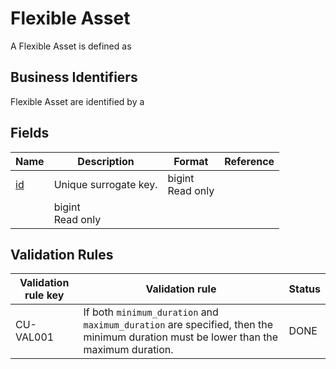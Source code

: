 # Flexible Asset

A Flexible Asset is defined as

## Business Identifiers

Flexible Asset are identified by a


## Fields

| Name                                                                                                               | Description                                                                                                                                                                                     | Format                                                                                                                                                                                                          | Reference                                           |
|--------------------------------------------------------------------------------------------------------------------|-------------------------------------------------------------------------------------------------------------------------------------------------------------------------------------------------|-----------------------------------------------------------------------------------------------------------------------------------------------------------------------------------------------------------------|-----------------------------------------------------|
| <a name="field-id" href="#field-id">id</a>                                                                         | Unique surrogate key.                                                                                                                                                                           | bigint<br/>Read only                                                                                                                                                                                            |                                                     |
                                                                                                                                         | bigint<br/>Read only                                                                                                                                                                                            |                                                     |

## Validation Rules

| Validation rule key | Validation rule                                                                                                                     | Status |
|---------------------|-------------------------------------------------------------------------------------------------------------------------------------|--------|
| CU-VAL001           | If both `minimum_duration` and `maximum_duration` are specified, then the minimum duration must be lower than the maximum duration. | DONE   |
